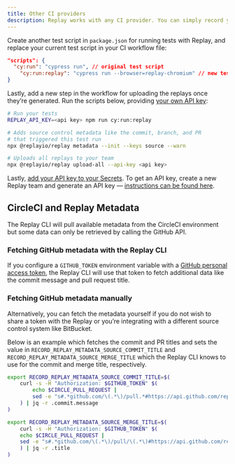 ```yaml
---
title: Other CI providers
description: Replay works with any CI provider. You can simply record your tests by passing Replay Browser to your Cypress run and then add a step to upload your recordings to Replay App.
---
```

Create another test script in `package.json` for running tests with Replay, and replace your current test script in your CI workflow file:

```json {% fileName="package.json" %}
"scripts": {
  "cy:run": "cypress run", // original test script
	"cy:run:replay": "cypress run --browser=replay-chromium" // new test script
}
```

Lastly, add a new step in the workflow for uploading the replays once they’re generated. Run the scripts below, providing [your own API key](/getting-started/teams-admin/setting-up-a-team#api-keys):

```sh
# Run your tests
REPLAY_API_KEY=<api key> npm run cy:run:replay

# Adds source control metadata like the commit, branch, and PR
# that triggered this test run
npx @replayio/replay metadata --init --keys source --warn

# Uploads all replays to your team
npx @replayio/replay upload-all --api-key <api key>
```

Lastly, [add your API key to your Secrets](https://docs.github.com/en/codespaces/managing-codespaces-for-your-organization/managing-encrypted-secrets-for-your-repository-and-organization-for-github-codespaces#adding-secrets-for-a-repository). To get an API key, create a new Replay team and generate an API key — [instructions can be found here](/getting-started/teams-admin/setting-up-a-team#api-keys).

## CircleCI and Replay Metadata

The Replay CLI will pull available metadata from the CircleCI environment but some data can only be retrieved by calling the GitHub API.

### Fetching GitHub metadata with the Replay CLI

If you configure a `GITHUB_TOKEN` environment variable with a [GitHub personal access token](https://docs.github.com/en/authentication/keeping-your-account-and-data-secure/creating-a-personal-access-token), the Replay CLI will use that token to fetch additional data like the commit message and pull request title.

### Fetching GitHub metadata manually

Alternatively, you can fetch the metadata yourself if you do not wish to share a token with the Replay or you’re integrating with a different source control system like BitBucket.

Below is an example which fetches the commit and PR titles and sets the value in `RECORD_REPLAY_METADATA_SOURCE_COMMIT_TITLE` and `RECORD_REPLAY_METADATA_SOURCE_MERGE_TITLE` which the Replay CLI knows to use for the commit and merge title, respectively.

```bash
export RECORD_REPLAY_METADATA_SOURCE_COMMIT_TITLE=$(
	curl -s -H "Authorization: $GITHUB_TOKEN" $(
		echo $CIRCLE_PULL_REQUEST |
		sed -e "s#.*github.com/\(.*\)/pull.*#https://api.github.com/repos/\1/commits/$CIRCLE_SHA1#"
	) | jq -r .commit.message
)

export RECORD_REPLAY_METADATA_SOURCE_MERGE_TITLE=$(
	curl -s -H "Authorization: $GITHUB_TOKEN" $(
    echo $CIRCLE_PULL_REQUEST |
    sed -e "s#.*github.com/\(.*\)/pull/\(.*\)#https://api.github.com/repos/\1/pulls/\2#"
    ) | jq -r .title
)
```